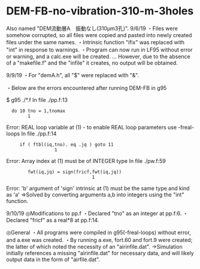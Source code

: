 # DEM-FB-no-vibration-310-m-3holes
Also named "DEM流動層A　振動なし(310μm3孔)".
9/6/19
・Files were somehow corrupted, so all files were copied and pasted into newly created files under the same names.
・Intrinsic function "ifix" was replaced with "int" in response to warnings.
・Program can now run in LF95 without error or warning, and a calc.exe will be created.
       ... However, due to the absence of a "makefile.f" and the "infile" it creates, no output will be obtained.

9/9/19
・For "demA.h", all "$" were replaced with "&". 

・Below are the errors encountered after running DEM-FB in g95

$ g95 ./*.f
In file ./pp.f:13

      do 10 tno = 1,tnomax
            1
Error: REAL loop variable at (1) - to enable REAL loop parameters use -freal-loops
In file ./pp.f:14

         if ( ftbl(iq,tno). eq .jq ) goto 11
                      1
Error: Array index at (1) must be of INTEGER type
In file ./pw.f:59

            fwt(iq,jq) = sign(fricf,fwt(iq,jq))
                                    1
Error: 'b' argument of 'sign' intrinsic at (1) must be the same type and kind as 'a'
   ⇒Solved by converting arguments a,b into integers using the "int" function.
 
9/10/19
◎Modifications to pp.f
 ・Declared "tno" as an integer at pp.f:6.
 ・Declared "fricf" as a real*8 at pp.f:14.

◎General
 ・All programs were compiled in g95(-freal-loops) without error, and a.exe was created.
 ・By running a.exe, fort.60 and fort.9 were created; the latter of which noted the necessity of an "airinfile.dat".
     →Simulation initially references a missing "airinfile.dat" for necessary data, and will likely output data in the form of "airfile.dat". 
